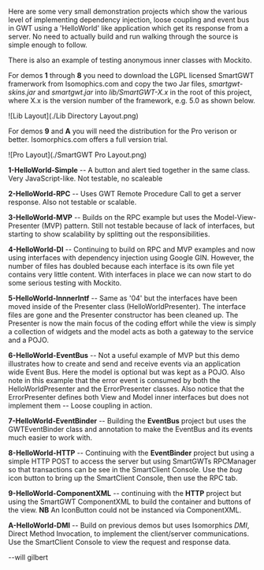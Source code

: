 Here are some very small demonstration projects which show the various level of implementing dependency injection, loose coupling and event bus in GWT using a 'HelloWorld' like application which get its response from a server. No need to actually build and run walking through the source is simple enough to follow.

There is also an example of testing anonymous inner classes with Mockito.

For demos **1** through **8** you need to download the LGPL licensed SmartGWT framerwork from Isomophics.com and copy the two Jar files, _smartgwt-skins.jar_ and _smartgwt.jar_ into _lib/SmartGWT-X.x_ in the root of this project, where X.x is the version number of the framework, e.g. 5.0 as shown below.

![Lib Layout](./Lib Directory Layout.png)

For demos **9** and **A** you will need the distribution for the Pro verison or better. Isomorphics.com offers a full version trial.

![Pro Layout](./SmartGWT Pro Layout.png)

**1-HelloWorld-Simple** -- A button and alert tied together in the same class. Very JavaScript-like.  Not testable, no scaleable

**2-HelloWorld-RPC** -- Uses GWT Remote Procedure Call to get a server response. Also not testable or scalable.

**3-HelloWorld-MVP** -- Builds on the RPC example but uses the Model-View-Presenter (MVP) pattern. Still not testable because of lack of interfaces, but starting to show scalability by splitting out the responsibilities.

**4-HelloWorld-DI** -- Continuing to build on RPC and MVP examples and now using interfaces with dependency injection using Google GIN. However, the number of files has doubled because each interface is its own file yet contains very little content.  With interfaces in place we can now start to do some serious testing with Mockito.

**5-HelloWorld-InnnerIntf** -- Same as '04' but the interfaces have been moved inside of the Presenter class (HelloWorldPresenter). The interface files are gone and the Presenter constructor has been cleaned up.  The Presenter is now the main focus of the coding effort while the view is simply a collection of widgets and the model acts as both a gateway to the service and a POJO.

**6-HelloWorld-EventBus** -- Not a useful example of MVP but this demo illustrates how to create and send and receive events via an application wide Event Bus.  Here the model is optional but was kept as a POJO.  Also note in this example that the error event is consumed by both the HelloWorldPresenter and the ErrorPresenter classes. Also notice that the ErrorPresenter defines both View and Model inner interfaces but does not implement them -- Loose coupling in action.

**7-HelloWorld-EventBinder** -- Building the **EventBus** project but uses the GWTEventBinder class and annotation to make the EventBus and its events much easier to work with.

**8-HelloWorld-HTTP** -- Continuing with the **EventBinder** project but using a simple HTTP POST to access the server but using SmartGWTs RPCManager so that transactions can be see in the SmartClient Console. Use the *bug* icon button to bring up the SmartClient Console, then use the RPC tab.

**9-HelloWorld-ComponentXML** -- continuing with the **HTTP** project but using the SmartGWT ComponentXML to build the container and buttons of the view. **NB** An IconButton could not be instanced via ComponentXML. 

**A-HelloWorld-DMI** -- Build on previous demos but uses Isomorphics *DMI*, Direct Method Invocation, to implement the client/server communications. Use the SmartClient Console to view the request and response data. 

--will gilbert

